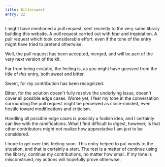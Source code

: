 ```yaml
---
title: Bittersweet
entry: 22
---
```


I might have mentioned a pull request, sent recently to the very same library building this website. A pull request carried out with fear and trepidation. A pull request which took considerable effort, even if the tone of the entry might have tried to pretend otherwise.

Well, the pull request has been accepted, merged, and will be part of the very next version of the kit.

Far from being ecstatic, the feeling is, as you might have guessed from the title of _this_ entry, both sweet and bitter.

Sweet, for my contribution has been recognized.

Bitter, for the solution doesn't fully resolve the underlying issue, doesn't cover all possible edge cases. Worse yet, I fear my tone in the conversation surrounding the pull request might be perceived as close-minded, even hostile toward modifications and criticism.

Handling all possible edge cases is possibly a foolish idea, and I certainly can live with the ramifications. What I find difficult to digest, however, is that other contributors might not realize how appreciative I am just to be considered.

I hope to get over this feeling soon. This entry helped to put words to the situation, and that is certainly a start. The rest is a matter of continue using the library, continue my contributions, no matter how small. If my tone is misconstrued, my actions will hopefully prove otherwise.
